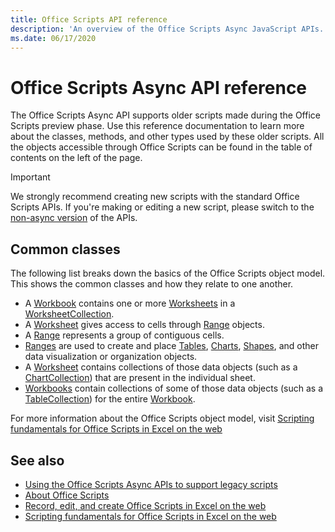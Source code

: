 ```yaml
---
title: Office Scripts API reference 
description: 'An overview of the Office Scripts Async JavaScript APIs.'
ms.date: 06/17/2020
---
```


# Office Scripts Async API reference

The Office Scripts Async API supports older scripts made during the Office Scripts preview phase. Use this reference documentation to learn more about the classes, methods, and other types used by these older scripts. All the objects accessible through Office Scripts can be found in the table of contents on the left of the page.

> [!IMPORTANT]
> We strongly recommend creating new scripts with the standard Office Scripts APIs. If you're making or editing a new script, please switch to the [non-async version](?view=office-scripts) of the APIs.

## Common classes

The following list breaks down the basics of the Office Scripts object model. This shows the common classes and how they relate to one another.

- A [Workbook](/javascript/api/office-scripts/excel/excel.workbook) contains one or more [Worksheets](/javascript/api/office-scripts/excel/excel.worksheet) in a [WorksheetCollection](/javascript/api/office-scripts/excel/excel.worksheetcollection).
- A [Worksheet](/javascript/api/office-scripts/excel/excel.worksheet) gives access to cells through [Range](/javascript/api/office-scripts/excel/excel.range) objects.
- A [Range](/javascript/api/office-scripts/excel/excel.range) represents a group of contiguous cells.
- [Ranges](/javascript/api/office-scripts/excel/excel.range) are used to create and place [Tables](/javascript/api/office-scripts/excel/excel.table), [Charts](/javascript/api/office-scripts/excel/excel.chart), [Shapes](/javascript/api/office-scripts/excel/excel.shape), and other data visualization or organization objects.
- A [Worksheet](/javascript/api/office-scripts/excel/excel.worksheet) contains collections of those data objects (such as a [ChartCollection](/javascript/api/office-scripts/excel/excel.chartcollection)) that are present in the individual sheet.
- [Workbooks](/javascript/api/office-scripts/excel/excel.workbook) contain collections of some of those data objects (such as a [TableCollection](/javascript/api/office-scripts/excel/excel.tablecollection)) for the entire [Workbook](/javascript/api/office-scripts/excel/excel.workbook).

For more information about the Office Scripts object model, visit [Scripting fundamentals for Office Scripts in Excel on the web](/office/dev/scripts/develop/scripting-fundamentals)

## See also

- [Using the Office Scripts Async APIs to support legacy scripts](/office/dev/scripts/develop/excel-async-model)
- [About Office Scripts](/office/dev/scripts/overview/excel)
- [Record, edit, and create Office Scripts in Excel on the web](/office/dev/scripts/tutorials/excel-tutorial)
- [Scripting fundamentals for Office Scripts in Excel on the web](/office/dev/scripts/develop/scripting-fundamentals)
